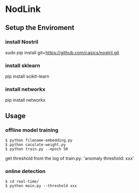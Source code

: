 # NodLink

## Setup the Enviroment

### install Nostril
sudo pip install git+https://github.com/casics/nostril.git

### install sklearn
pip install scikit-learn

### install networkx
pip install networkx

## Usage
### offline model training
``` 
$ python filename-embedding.py
$ python caculate-weight.py
$ python train.py --epoch 50
```
get threshold from the log of train.py: 'anomaly threshold: xxx'
### online detection
```
$ cd real-time/
$ python main.py --threshold xxx
```

